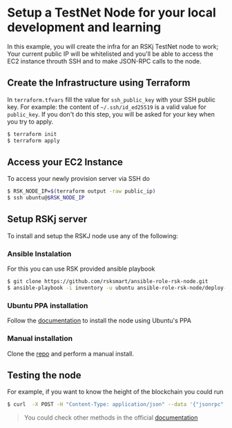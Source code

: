 # Setup a TestNet Node for your local development and learning
In this example, you will create the infra for an RSKj TestNet node to work; Your current public IP will be whitelisted and you'll be able to access the EC2 instance throuth SSH and to make JSON-RPC calls to the node.

## Create the Infrastructure using Terraform
In `terraform.tfvars` fill the value for `ssh_public_key` with your SSH public key. For example: the content of `~/.ssh/id_ed25519` is a valid value for `public_key`. If you don't do this step, you will be asked for your key when you try to apply.

```bash
$ terraform init
$ terraform apply
```

## Access your EC2 Instance
To access your newly provision server via SSH do

```bash
$ RSK_NODE_IP=$(terraform output -raw public_ip)
$ ssh ubuntu@$RSK_NODE_IP
```

## Setup RSKj server
To install and setup the RSKJ node use any of the following:

### Ansible Instalation
For this you can use RSK provided ansible playbook

```bash
$ git clone https://github.com/rsksmart/ansible-role-rsk-node.git
$ ansible-playbook -i inventory -u ubuntu ansible-role-rsk-node/deploy-rsk-node.yml
```

### Ubuntu PPA installation
Follow the [documentation](https://developers.rsk.co/rsk/node/install/ubuntu/) to install the node using Ubuntu's PPA

### Manual installation
Clone the [repo](https://github.com/rsksmart/rskj) and perform a manual install.

## Testing the node
For example, if you want to know the height of the blockchain you could run

```bash
$ curl  -X POST -H "Content-Type: application/json" --data '{"jsonrpc":"2.0","method":"eth_blockNumber","params":[],"id} http://$RSK_NODE_IP:4444
```
> You could check other methods in the official [documentation](https://developers.rsk.co/rsk/node/architecture/json-rpc/)
